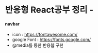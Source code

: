 # 반응형 React공부 정리 -
#### navbar 
- icon : https://fontawesome.com/ <br>
- google Font :  https://fonts.google.com/ <br>
- @media를 통한 반응웹 구현 <br>


